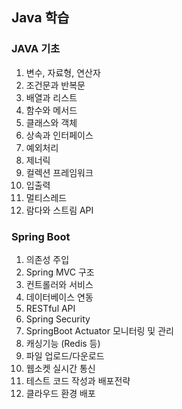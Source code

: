## Java 학습

### JAVA 기초

1. 변수, 자료형, 연산자
2. 조건문과 반복문
3. 배열과 리스트
4. 함수와 메서드
5. 클래스와 객체
6. 상속과 인터페이스
7. 예외처리
8. 제너릭
9. 컬렉션 프레임워크
10. 입출력
11. 멀티스레드
12. 람다와 스트림 API


### Spring Boot
1. 의존성 주입
2. Spring MVC 구조
3. 컨트롤러와 서비스
4. 데이터베이스 연동
5. RESTful API
6. Spring Security
7. SpringBoot Actuator 모니터링 및 관리
8. 캐싱기능 (Redis 등)
9. 파일 업로드/다운로드
10. 웹소켓 실시간 통신
11. 테스트 코드 작성과 배포전략
12. 클라우드 환경 배포